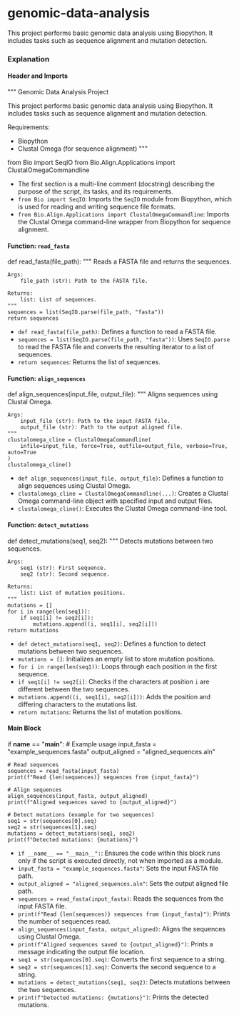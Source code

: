 # genomic-data-analysis
This project performs basic genomic data analysis using Biopython.  It includes tasks such as sequence alignment and mutation detection.

### Explanation

#### Header and Imports
"""
Genomic Data Analysis Project

This project performs basic genomic data analysis using Biopython. 
It includes tasks such as sequence alignment and mutation detection.

Requirements:
- Biopython
- Clustal Omega (for sequence alignment)
"""

from Bio import SeqIO
from Bio.Align.Applications import ClustalOmegaCommandline

- The first section is a multi-line comment (docstring) describing the purpose of the script, its tasks, and its requirements.
- `from Bio import SeqIO`: Imports the `SeqIO` module from Biopython, which is used for reading and writing sequence file formats.
- `from Bio.Align.Applications import ClustalOmegaCommandline`: Imports the Clustal Omega command-line wrapper from Biopython for sequence alignment.

#### Function: `read_fasta`
def read_fasta(file_path):
    """
    Reads a FASTA file and returns the sequences.

    Args:
        file_path (str): Path to the FASTA file.

    Returns:
        list: List of sequences.
    """
    sequences = list(SeqIO.parse(file_path, "fasta"))
    return sequences

- `def read_fasta(file_path)`: Defines a function to read a FASTA file.
- `sequences = list(SeqIO.parse(file_path, "fasta"))`: Uses `SeqIO.parse` to read the FASTA file and converts the resulting iterator to a list of sequences.
- `return sequences`: Returns the list of sequences.

#### Function: `align_sequences`
def align_sequences(input_file, output_file):
    """
    Aligns sequences using Clustal Omega.

    Args:
        input_file (str): Path to the input FASTA file.
        output_file (str): Path to the output aligned file.
    """
    clustalomega_cline = ClustalOmegaCommandline(
        infile=input_file, force=True, outfile=output_file, verbose=True, auto=True
    )
    clustalomega_cline()

- `def align_sequences(input_file, output_file)`: Defines a function to align sequences using Clustal Omega.
- `clustalomega_cline = ClustalOmegaCommandline(...)`: Creates a Clustal Omega command-line object with specified input and output files.
- `clustalomega_cline()`: Executes the Clustal Omega command-line tool.

#### Function: `detect_mutations`
def detect_mutations(seq1, seq2):
    """
    Detects mutations between two sequences.

    Args:
        seq1 (str): First sequence.
        seq2 (str): Second sequence.

    Returns:
        list: List of mutation positions.
    """
    mutations = []
    for i in range(len(seq1)):
        if seq1[i] != seq2[i]):
            mutations.append((i, seq1[i], seq2[i]))
    return mutations

- `def detect_mutations(seq1, seq2)`: Defines a function to detect mutations between two sequences.
- `mutations = []`: Initializes an empty list to store mutation positions.
- `for i in range(len(seq1))`: Loops through each position in the first sequence.
- `if seq1[i] != seq2[i]`: Checks if the characters at position `i` are different between the two sequences.
- `mutations.append((i, seq1[i], seq2[i]))`: Adds the position and differing characters to the mutations list.
- `return mutations`: Returns the list of mutation positions.

#### Main Block
if __name__ == "__main__":
    # Example usage
    input_fasta = "example_sequences.fasta"
    output_aligned = "aligned_sequences.aln"

    # Read sequences
    sequences = read_fasta(input_fasta)
    print(f"Read {len(sequences)} sequences from {input_fasta}")

    # Align sequences
    align_sequences(input_fasta, output_aligned)
    print(f"Aligned sequences saved to {output_aligned}")

    # Detect mutations (example for two sequences)
    seq1 = str(sequences[0].seq)
    seq2 = str(sequences[1].seq)
    mutations = detect_mutations(seq1, seq2)
    print(f"Detected mutations: {mutations}")

- `if __name__ == "__main__":`: Ensures the code within this block runs only if the script is executed directly, not when imported as a module.
- `input_fasta = "example_sequences.fasta"`: Sets the input FASTA file path.
- `output_aligned = "aligned_sequences.aln"`: Sets the output aligned file path.
- `sequences = read_fasta(input_fasta)`: Reads the sequences from the input FASTA file.
- `print(f"Read {len(sequences)} sequences from {input_fasta}")`: Prints the number of sequences read.
- `align_sequences(input_fasta, output_aligned)`: Aligns the sequences using Clustal Omega.
- `print(f"Aligned sequences saved to {output_aligned}")`: Prints a message indicating the output file location.
- `seq1 = str(sequences[0].seq)`: Converts the first sequence to a string.
- `seq2 = str(sequences[1].seq)`: Converts the second sequence to a string.
- `mutations = detect_mutations(seq1, seq2)`: Detects mutations between the two sequences.
- `print(f"Detected mutations: {mutations}")`: Prints the detected mutations.
